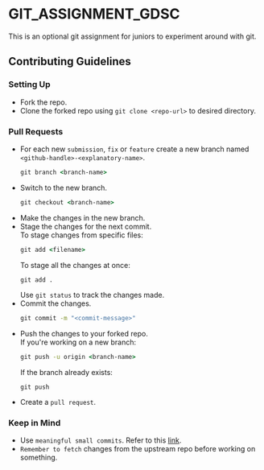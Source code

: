 # GIT_ASSIGNMENT_GDSC
This is an optional git assignment for juniors to experiment around with git.

## Contributing Guidelines
### Setting Up
- Fork the repo.
- Clone the forked repo using `git clone <repo-url>` to desired directory.
### Pull Requests
- For each new `submission`, `fix` or `feature` create a new branch named `<github-handle>-<explanatory-name>`.
    ```cmd
    git branch <branch-name>
    ```
- Switch to the new branch.
    ```cmd
    git checkout <branch-name>
    ```
- Make the changes in the new branch.
- Stage the changes for the next commit.<br>
    To stage changes from specific files:
    ```cmd
    git add <filename>
    ```
    To stage all the changes at once:
    ```cmd
    git add .
    ```
    Use `git status` to track the changes made.
- Commit the changes.
    ```cmd
    git commit -m "<commit-message>"
    ```
- Push the changes to your forked repo. <br>
    If you're working on a new branch:
    ```cmd
    git push -u origin <branch-name>
    ```
    If the branch already exists:
    ```
    git push
    ```
- Create a `pull request`.
### Keep in Mind
- Use `meaningful small commits`. Refer to this [link](https://cbea.ms/git-commit/).
- `Remember to fetch` changes from the upstream repo before working on something.

